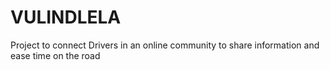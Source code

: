 # VULINDLELA
Project to connect Drivers in an online community to share information and ease time on the road
